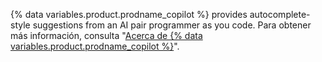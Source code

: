 {% data variables.product.prodname_copilot %} provides autocomplete-style suggestions from an AI pair programmer as you code. Para obtener más información, consulta "[Acerca de {% data variables.product.prodname_copilot %}](/copilot/overview-of-github-copilot/about-github-copilot)".
